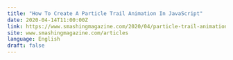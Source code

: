 ```yaml
---
title: "How To Create A Particle Trail Animation In JavaScript"
date: 2020-04-14T11:00:00Z
link: https://www.smashingmagazine.com/2020/04/particle-trail-animation-javascript/?utm_medium=RSS&utm_source=news.12bit.vn
site: www.smashingmagazine.com/articles
language: English
draft: false
---
```

